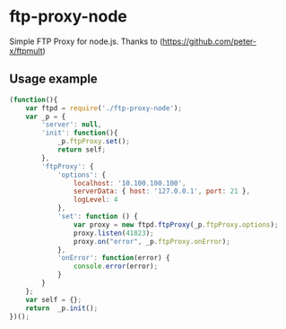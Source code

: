 ftp-proxy-node
==============

Simple FTP Proxy for node.js. Thanks to (https://github.com/peter-x/ftpmult)


Usage example
-----------
```javascript
(function(){
	var ftpd = require('./ftp-proxy-node');
	var _p = {
		'server': null,
		'init': function(){	
			_p.ftpProxy.set();
			return self;
		},
		'ftpProxy': {
		    'options': {
		        localhost: '10.100.100.100',
		        serverData: { host: '127.0.0.1', port: 21 },
		        logLevel: 4
		    },
		    'set': function () {
		        var proxy = new ftpd.ftpProxy(_p.ftpProxy.options);
				proxy.listen(41823);
				proxy.on("error", _p.ftpProxy.onError);
			},
			'onError': function(error) {
				console.error(error);
			}
		}
	};
	var self = {};
	return	_p.init();
})();
```